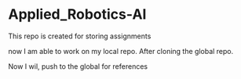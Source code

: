 # Applied_Robotics-AI
This repo is created for storing assignments

now I am able to work on my local repo. After cloning the global repo.

Now I wil, push to the global for references

